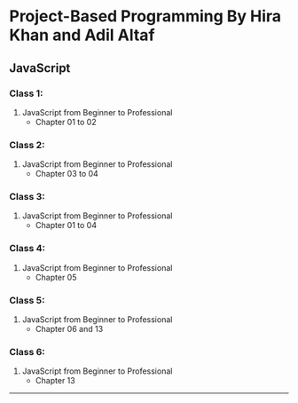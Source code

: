# Project-Based Programming By Hira Khan and Adil Altaf

## JavaScript

### Class 1:

1. JavaScript from Beginner to Professional
   - Chapter 01 to 02

### Class 2:

1. JavaScript from Beginner to Professional
   - Chapter 03 to 04

### Class 3:

1. JavaScript from Beginner to Professional
   - Chapter 01 to 04

### Class 4:

1. JavaScript from Beginner to Professional
   - Chapter 05

### Class 5:

1. JavaScript from Beginner to Professional
   - Chapter 06 and 13

### Class 6:

1. JavaScript from Beginner to Professional
   - Chapter 13

---
